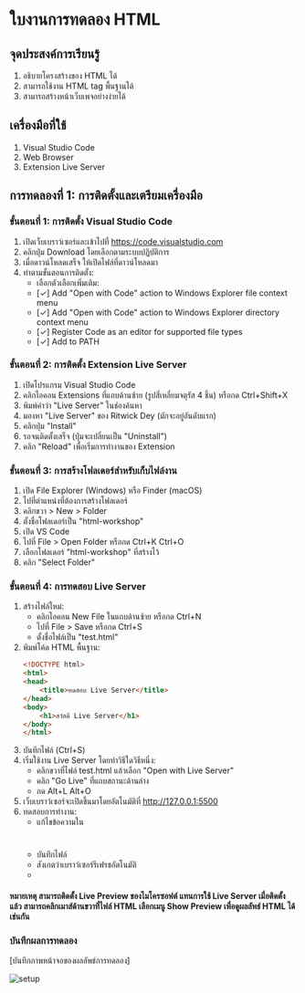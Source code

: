 # ใบงานการทดลอง HTML

## จุดประสงค์การเรียนรู้
1. อธิบายโครงสร้างของ HTML ได้
2. สามารถใช้งาน HTML tag พื้นฐานได้
3. สามารถสร้างหน้าเว็บเพจอย่างง่ายได้

## เครื่องมือที่ใช้
1. Visual Studio Code
2. Web Browser 
3. Extension Live Server


## การทดลองที่ 1: การติดตั้งและเตรียมเครื่องมือ

### ขั้นตอนที่ 1: การติดตั้ง Visual Studio Code
1. เปิดเว็บเบราว์เซอร์และเข้าไปที่ https://code.visualstudio.com
2. คลิกปุ่ม Download โดยเลือกตามระบบปฏิบัติการ
3. เมื่อดาวน์โหลดเสร็จ ให้เปิดไฟล์ที่ดาวน์โหลดมา
4. ทำตามขั้นตอนการติดตั้ง:
    - เลือกตัวเลือกเพิ่มเติม:
     * [✓] Add "Open with Code" action to Windows Explorer file context menu
     * [✓] Add "Open with Code" action to Windows Explorer directory context menu
     * [✓] Register Code as an editor for supported file types
     * [✓] Add to PATH

### ขั้นตอนที่ 2: การติดตั้ง Extension Live Server
1. เปิดโปรแกรม Visual Studio Code
2. คลิกไอคอน Extensions ที่แถบด้านซ้าย (รูปสี่เหลี่ยมจตุรัส 4 ชิ้น) หรือกด Ctrl+Shift+X
3. พิมพ์คำว่า "Live Server" ในช่องค้นหา
4. มองหา "Live Server" ของ Ritwick Dey (มักจะอยู่อันดับแรก)
5. คลิกปุ่ม "Install"
6. รอจนติดตั้งเสร็จ (ปุ่มจะเปลี่ยนเป็น "Uninstall")
7. คลิก "Reload" เพื่อเริ่มการทำงานของ Extension

### ขั้นตอนที่ 3: การสร้างโฟลเดอร์สำหรับเก็บไฟล์งาน
1. เปิด File Explorer (Windows) หรือ Finder (macOS)
2. ไปที่ตำแหน่งที่ต้องการสร้างโฟลเดอร์
3. คลิกขวา > New > Folder
4. ตั้งชื่อโฟลเดอร์เป็น "html-workshop"
5. เปิด VS Code
6. ไปที่ File > Open Folder หรือกด Ctrl+K Ctrl+O
7. เลือกโฟลเดอร์ "html-workshop" ที่สร้างไว้
8. คลิก "Select Folder"

### ขั้นตอนที่ 4: การทดสอบ Live Server
1. สร้างไฟล์ใหม่:
   - คลิกไอคอน New File ในแถบด้านซ้าย หรือกด Ctrl+N
   - ไปที่ File > Save หรือกด Ctrl+S
   - ตั้งชื่อไฟล์เป็น "test.html"
2. พิมพ์โค้ด HTML พื้นฐาน:
   ```html
   <!DOCTYPE html>
   <html>
   <head>
       <title>ทดสอบ Live Server</title>
   </head>
   <body>
       <h1>สวัสดี Live Server</h1>
   </body>
   </html>
   ```
3. บันทึกไฟล์ (Ctrl+S)
4. เริ่มใช้งาน Live Server โดยทำวิธีใดวิธีหนึ่ง:
   - คลิกขวาที่ไฟล์ test.html แล้วเลือก "Open with Live Server"
   - คลิก "Go Live" ที่แถบสถานะด้านล่าง
   - กด Alt+L Alt+O
5. เว็บเบราว์เซอร์จะเปิดขึ้นมาโดยอัตโนมัติที่ http://127.0.0.1:5500
6. ทดสอบการทำงาน:
   - แก้ไขข้อความใน <h1>
   - บันทึกไฟล์
   - สังเกตว่าเบราว์เซอร์รีเฟรชอัตโนมัติ
   - 
#### หมายเหตุ สามารถติดตั้ง Live Preview ของไมโครซอฟต์ แทนการใช้ Live Server เมื่อติดตั้งแล้ว สามารถคลิกเมาส์ด้านขวาที่ไฟล์ HTML เลือกเมนู Show Preview เพื่อดูผลลัพธ์ HTML ได้เช่นกัน
  
### บันทึกผลการทดลอง
[บันทึกภาพหน้าจอของผลลัพธ์การทดลอง]

![setup](https://github.com/user-attachments/assets/51781b41-4e0d-4597-a90a-da7e3722a102)

